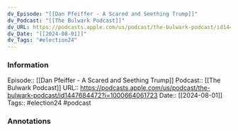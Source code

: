 ```yaml
---
dv_Episode: "[[Dan Pfeiffer - A Scared and Seething Trump]]"
dv_Podcast: "[[The Bulwark Podcast]]"
dv_URL: https://podcasts.apple.com/us/podcast/the-bulwark-podcast/id1447684472?i=1000664061723
dv_Date: "[[2024-08-01]]"
dv_Tags: "#election24"
---
```

### Information

Episode:: [[Dan Pfeiffer - A Scared and Seething Trump]]
Podcast:: [[The Bulwark Podcast]]
URL:: https://podcasts.apple.com/us/podcast/the-bulwark-podcast/id1447684472?i=1000664061723
Date:: [[2024-08-01]]
Tags:: #election24 
#podcast


### Annotations

